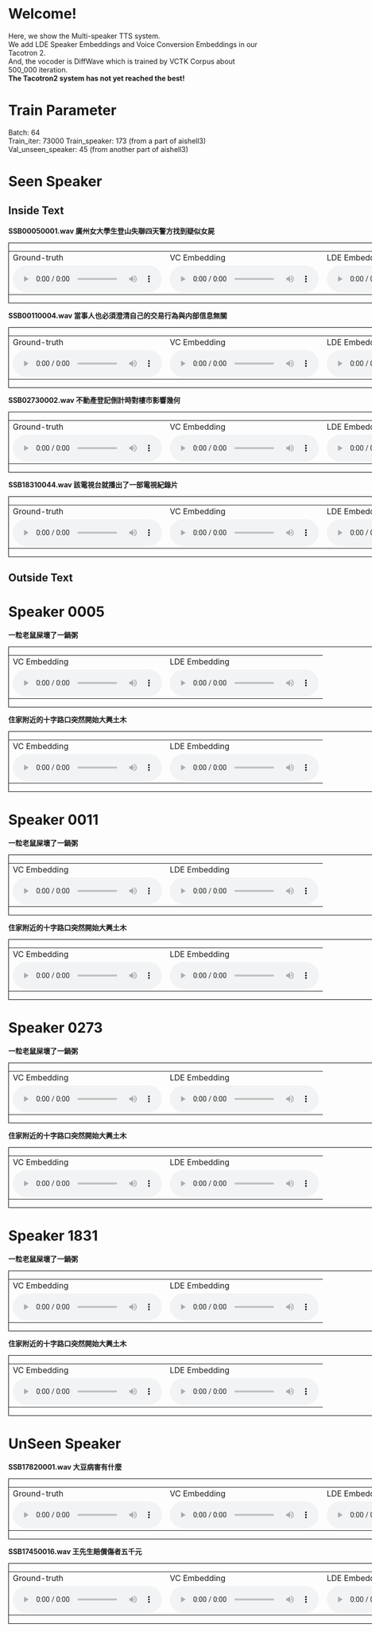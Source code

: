 # Welcome!

Here, we show the Multi-speaker TTS system.<br>
We add LDE Speaker Embeddings and Voice Conversion Embeddings in our Tacotron 2.<br>
And, the vocoder is DiffWave which is trained by VCTK Corpus about 500_000 iteration.
<br>
<b>The Tacotron2 system has not yet reached the best! </b>

# Train Parameter
Batch: 64
<br>
Train_iter: 73000
Train_speaker: 173 (from a part of aishell3)
Val_unseen_speaker: 45 (from another part of aishell3)

# Seen Speaker
## Inside Text

<b>SSB00050001.wav 廣州女大學生登山失聯四天警方找到疑似女屍</b>
<div style="border:1px black solid;width:1002px;">
    <table>
        <tr>
            <td> Ground-truth</td>
            <td> VC Embedding</td>
            <td> LDE Embedding</td>
        </tr>
        <tr>
            <td>        
                <audio controls>
                    <source src="audio/SSB00050001.wav" type="audio/wav">
                </audio>
            </td>
            <td>
                <audio controls>
                    <source src="audio/vc_73000_5_廣州女大學生登山失聯四天警方找到疑似女屍.wav" type="audio/wav">
                </audio> 
            </td>
            <td>
                <audio controls>
                    <source src="audio/lde_73000_5_廣州女大學生登山失聯四天警方找到疑似女屍.wav" type="audio/wav">
                </audio>
            </td>
        </tr>
    </table>
</div>

<b>SSB00110004.wav 當事人也必須澄清自己的交易行為與内部信息無關</b>
<div style="border:1px black solid;width:1002px;">
    <table>
        <tr>
            <td> Ground-truth</td>
            <td> VC Embedding</td>
            <td> LDE Embedding</td>
        </tr>
        <tr>
            <td>
                <audio controls>
                    <source src="audio/SSB00110004.wav" type="audio/wav">
                </audio>
            </td>
            <td>
                <audio controls>
                    <source src="audio/vc_99000_11_當事人也必須澄清自己的交易行為與内部信息無關.wav" type="audio/wav">
                </audio> 
            </td>
            <td>
                <audio controls>
                    <source src="audio/lde_73000_11_當事人也必須澄清自己的交易行為與内部信息無關.wav" type="audio/wav">
                </audio>
            </td>
        </tr>
    </table>
</div>

<b>SSB02730002.wav 不動產登記倒計時對樓市影響幾何</b>
<div style="border:1px black solid;width:1002px;">
    <table>
        <tr>
            <td> Ground-truth</td>
            <td> VC Embedding</td>
            <td> LDE Embedding</td>
        </tr>
        <tr>
            <td>
                <audio controls>
                    <source src="audio/SSB02730002.wav" type="audio/wav">
                </audio>
            </td>
            <td>
                <audio controls>
                    <source src="audio/vc_99000_273_不動產登記倒計時對樓市影響幾何.wav" type="audio/wav">
                </audio> 
            </td>
            <td>
                <audio controls>
                    <source src="audio/lde_73000_273_不動產登記倒計時對樓市影響幾何.wav" type="audio/wav">
                </audio>
            </td>
        </tr>
    </table>
</div>

<b>SSB18310044.wav 該電視台就播出了一部電視紀錄片</b>
<div style="border:1px black solid;width:1002px;">
    <table>
        <tr>
            <td> Ground-truth</td>
            <td> VC Embedding</td>
            <td> LDE Embedding</td>
        </tr>
        <tr>
            <td>
                <audio controls>
                    <source src="audio/SSB18310044.wav" type="audio/wav">
                </audio>
            </td>
            <td>
                <audio controls>
                    <source src="audio/vc_73000_1831_該電視台就播出了一部電視紀錄片.wav" type="audio/wav">
                </audio> 
            </td>
            <td>
                <audio controls>
                    <source src="audio/lde_73000_1831_該電視台就播出了一部電視紀錄片.wav" type="audio/wav">
                </audio>
            </td>
        </tr>
    </table>
</div>


## Outside Text
# Speaker 0005
<b>一粒老鼠屎壞了一鍋粥</b>
<div style="border:1px black solid;width:1002px;">
    <table>
        <tr>
            <td> VC Embedding</td>
            <td> LDE Embedding</td>
        </tr>
        <tr>
            <td>
                <audio controls>
                    <source src="audio/vc_73000_5_一粒老鼠屎壞了一鍋粥.wav" type="audio/wav">
                </audio> 
            </td>
            <td>
                <audio controls>
                    <source src="audio/lde_73000_5_一粒老鼠屎壞了一鍋粥.wav" type="audio/wav">
                </audio>
            </td>
        </tr>
    </table>
</div>

<b>住家附近的十字路口突然開始大興土木</b>
<div style="border:1px black solid;width:1002px;">
    <table>
        <tr>
            <td> VC Embedding</td>
            <td> LDE Embedding</td>
        </tr>
        <tr>
            <td>
                <audio controls>
                    <source src="audio/vc_73000_5_住家附近的十字路口突然開始大興土木.wav" type="audio/wav">
                </audio> 
            </td>
            <td>
                <audio controls>
                    <source src="audio/lde_73000_5_住家附近的十字路口突然開始大興土木.wav" type="audio/wav">
                </audio>
            </td>
        </tr>
    </table>
</div>

# Speaker 0011
<b>一粒老鼠屎壞了一鍋粥</b>
<div style="border:1px black solid;width:1002px;">
    <table>
        <tr>
            <td> VC Embedding</td>
            <td> LDE Embedding</td>
        </tr>
        <tr>
            <td>
                <audio controls>
                    <source src="audio/vc_73000_11_一粒老鼠屎壞了一鍋粥.wav" type="audio/wav">
                </audio> 
            </td>
            <td>
                <audio controls>
                    <source src="audio/lde_73000_11_一粒老鼠屎壞了一鍋粥.wav" type="audio/wav">
                </audio>
            </td>
        </tr>
    </table>
</div>

<b>住家附近的十字路口突然開始大興土木</b>
<div style="border:1px black solid;width:1002px;">
    <table>
        <tr>
            <td> VC Embedding</td>
            <td> LDE Embedding</td>
        </tr>
        <tr>
            <td>
                <audio controls>
                    <source src="audio/vc_73000_11_住家附近的十字路口突然開始大興土木.wav" type="audio/wav">
                </audio> 
            </td>
            <td>
                <audio controls>
                    <source src="audio/lde_73000_11_住家附近的十字路口突然開始大興土木.wav" type="audio/wav">
                </audio>
            </td>
        </tr>
    </table>
</div>

# Speaker 0273
<b>一粒老鼠屎壞了一鍋粥</b>
<div style="border:1px black solid;width:1002px;">
    <table>
        <tr>
            <td> VC Embedding</td>
            <td> LDE Embedding</td>
        </tr>
        <tr>
            <td>
                <audio controls>
                    <source src="audio/vc_73000_5_一粒老鼠屎壞了一鍋粥.wav" type="audio/wav">
                </audio> 
            </td>
            <td>
                <audio controls>
                    <source src="audio/lde_73000_5_一粒老鼠屎壞了一鍋粥.wav" type="audio/wav">
                </audio>
            </td>
        </tr>
    </table>
</div>

<b>住家附近的十字路口突然開始大興土木</b>
<div style="border:1px black solid;width:1002px;">
    <table>
        <tr>
            <td> VC Embedding</td>
            <td> LDE Embedding</td>
        </tr>
        <tr>
            <td>
                <audio controls>
                    <source src="audio/vc_73000_273_住家附近的十字路口突然開始大興土木.wav" type="audio/wav">
                </audio> 
            </td>
            <td>
                <audio controls>
                    <source src="audio/lde_73000_273_住家附近的十字路口突然開始大興土木.wav" type="audio/wav">
                </audio>
            </td>
        </tr>
    </table>
</div>

# Speaker 1831
<b>一粒老鼠屎壞了一鍋粥</b>
<div style="border:1px black solid;width:1002px;">
    <table>
        <tr>
            <td> VC Embedding</td>
            <td> LDE Embedding</td>
        </tr>
        <tr>
            <td>
                <audio controls>
                    <source src="audio/vc_73000_1831_一粒老鼠屎壞了一鍋粥.wav" type="audio/wav">
                </audio> 
            </td>
            <td>
                <audio controls>
                    <source src="audio/lde_73000_1831_一粒老鼠屎壞了一鍋粥.wav" type="audio/wav">
                </audio>
            </td>
        </tr>
    </table>
</div>

<b>住家附近的十字路口突然開始大興土木</b>
<div style="border:1px black solid;width:1002px;">
    <table>
        <tr>
            <td> VC Embedding</td>
            <td> LDE Embedding</td>
        </tr>
        <tr>
            <td>
                <audio controls>
                    <source src="audio/vc_73000_5_住家附近的十字路口突然開始大興土木.wav" type="audio/wav">
                </audio> 
            </td>
            <td>
                <audio controls>
                    <source src="audio/lde_73000_5_住家附近的十字路口突然開始大興土木.wav" type="audio/wav">
                </audio>
            </td>
        </tr>
    </table>
</div>


# UnSeen Speaker

<b>SSB17820001.wav 大豆病害有什麼</b>
<div style="border:1px black solid;width:1002px;">
    <table>
        <tr>
            <td> Ground-truth</td>
            <td> VC Embedding</td>
            <td> LDE Embedding</td>
        </tr>
        <tr>
            <td>        
                <audio controls>
                    <source src="audio/SSB17820001.wav" type="audio/wav">
                </audio>
            </td>
            <td>
                <audio controls>
                    <source src="audio/vc_73000_1782_大豆病害有什麼.wav" type="audio/wav">
                </audio> 
            </td>
            <td>
                <audio controls>
                    <source src="audio/lde_73000_1782_大豆病害有什麼.wav" type="audio/wav">
                </audio>
            </td>
        </tr>
    </table>
</div>

<b>SSB17450016.wav 王先生賠償傷者五千元</b>
<div style="border:1px black solid;width:1002px;">
    <table>
        <tr>
            <td> Ground-truth</td>
            <td> VC Embedding</td>
            <td> LDE Embedding</td>
        </tr>
        <tr>
            <td>
                <audio controls>
                    <source src="audio/SSB17450016.wav" type="audio/wav">
                </audio>
            </td>
            <td>
                <audio controls>
                    <source src="audio/vc_73000_1745_王先生賠償傷者五千元.wav" type="audio/wav">
                </audio> 
            </td>
            <td>
                <audio controls>
                    <source src="audio/lde_73000_1745_王先生賠償傷者五千元.wav" type="audio/wav">
                </audio>
            </td>
        </tr>
    </table>
</div>

